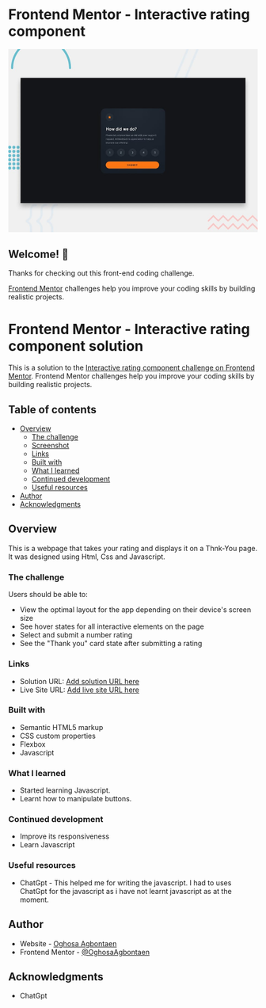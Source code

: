 # Frontend Mentor - Interactive rating component

![Design preview for the Interactive rating component coding challenge](./design/desktop-preview.jpg)

## Welcome! 👋

Thanks for checking out this front-end coding challenge.

[Frontend Mentor](https://www.frontendmentor.io) challenges help you improve your coding skills by building realistic projects.

# Frontend Mentor - Interactive rating component solution

This is a solution to the [Interactive rating component challenge on Frontend Mentor](https://www.frontendmentor.io/challenges/interactive-rating-component-koxpeBUmI). Frontend Mentor challenges help you improve your coding skills by building realistic projects. 

## Table of contents

- [Overview](#overview)
  - [The challenge](#the-challenge)
  - [Screenshot](#screenshot)
  - [Links](#links)
  - [Built with](#built-with)
  - [What I learned](#what-i-learned)
  - [Continued development](#continued-development)
  - [Useful resources](#useful-resources)
- [Author](#author)
- [Acknowledgments](#acknowledgments)



## Overview
  This is a webpage that takes your rating and displays it on a Thnk-You page. It was designed using Html, Css and Javascript.
### The challenge

Users should be able to:

- View the optimal layout for the app depending on their device's screen size
- See hover states for all interactive elements on the page
- Select and submit a number rating
- See the "Thank you" card state after submitting a rating

### Links

- Solution URL: [Add solution URL here](https://your-solution-url.com)
- Live Site URL: [Add live site URL here](https://your-live-site-url.com)

### Built with

- Semantic HTML5 markup
- CSS custom properties
- Flexbox
- Javascript

### What I learned
- Started learning Javascript.
- Learnt how to manipulate buttons.


### Continued development

- Improve its responsiveness
- Learn Javascript


### Useful resources

- ChatGpt - This helped me for writing the javascript. I  had to uses ChatGpt for the javascript as i have not learnt javascript as at the moment.


## Author

- Website - [Oghosa Agbontaen](https://github.com/OghosaAgbontaen)
- Frontend Mentor - [@OghosaAgbontaen](https://www.frontendmentor.io/profile/OghosaAgbontaen)

## Acknowledgments
- ChatGpt
